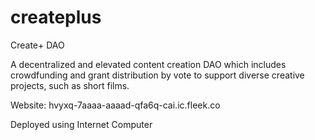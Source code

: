 # createplus
Create+ DAO

A decentralized and elevated content creation DAO which includes crowdfunding and grant distribution by vote to support diverse creative projects, such as short films.

Website:
hvyxq-7aaaa-aaaad-qfa6q-cai.ic.fleek.co

Deployed using Internet Computer
